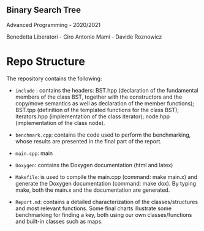## Binary Search Tree

Advanced Programming - 2020/2021

Benedetta Liberatori - Ciro Antonio Mami - Davide Roznowicz


# Repo Structure

The repository contains the following:

* `include` : contains the headers: BST.hpp (declaration of the fundamental members of the class BST, together with the constructors and the copy/move semantics as well as declaration of the member functions); BST.tpp (definition of the templated functions for the class BST); iterators.hpp (implementation of the class iterator); node.hpp (implementation of the class node).

* `benchmark.cpp`: contains the code used to perform the benchmarking, whose results are presented in the final part of the report.

* `main.cpp`: main

* `Doxygen`: contains the Doxygen documentation (html and latex)

* `Makefile`: is used to compile the main.cpp (command: make main.x) and generate the Doxygen documentation (command: make dox). By typing make, both the main.x and the documentation are generated.

* `Report.md`: contains a detailed characterization of the classes/structures and most relevant functions. Some final charts illustrate some benchmarking for finding a key, both using our own classes/functions and built-in classes such as maps.
